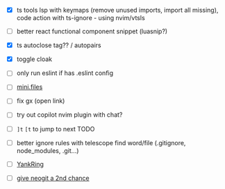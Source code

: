 - [x] ts tools lsp with keymaps (remove unused imports, import all missing), code action with ts-ignore - using nvim/vtsls
- [ ] better react functional component snippet (luasnip?)
- [x] ts autoclose tag?? / autopairs
- [x] toggle cloak

- [ ] only run eslint if has .eslint config
- [ ] [mini.files](https://www.reddit.com/r/neovim/s/cHNGz8iwxI)
- [ ] fix gx (open link)
- [ ] try out copilot nvim plugin with chat?
- [ ] `]t` `[t` to jump to next TODO
- [ ] better ignore rules with telescope find word/file (.gitignore, node_modules, .git...)
- [ ] [YankRing](https://github.com/vim-scripts/YankRing.vim)
- [ ] [give neogit a 2nd chance](https://youtu.be/K-FKqXj8BAQ?si=Cib9z0amymk03kr5)
